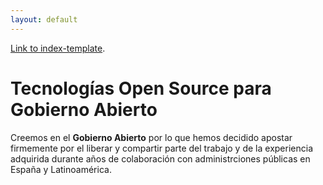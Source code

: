```yaml
---
layout: default
---
```



[Link to index-template](another-page2).


# [](#header-1)Tecnologías Open Source para Gobierno Abierto 

Creemos en el **Gobierno Abierto** por lo que hemos decidido apostar firmemente por el liberar y compartir parte del trabajo y de la experiencia adquirida durante años de colaboración con administrciones públicas en España y Latinoamérica.

